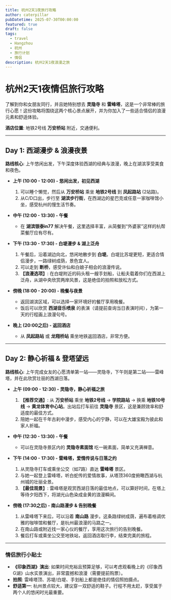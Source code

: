 ```yaml
---
title: 杭州2天1夜旅行攻略
author: caterpillar
pubDatetime: 2025-07-30T00:00:00
featured: true
draft: false
tags:
  - travel
  - Hangzhou
  - 杭州
  - 旅行计划
  - 情侣
description: 杭州2天1夜浪漫之旅
---
```


# 杭州2天1夜情侣旅行攻略

了解到你和女朋友同行，并且她特别想去 **灵隐寺** 和 **雷峰塔**，这是一个非常棒的旅行心愿！这份攻略将围绕这两个核心景点展开，并为你加入了一些适合情侣的浪漫元素和舒适体验。

**酒店位置**: 地铁2号线 **万安桥站** 附近，交通便利。

---

## Day 1: 西湖漫步 & 浪漫夜景

**路线核心**: 上午悠闲出发，下午深度体验西湖的经典与浪漫，晚上在湖滨享受美食和夜色。

-   **上午 (10:00 - 12:00) - 悠闲出发，初见西湖**
    1.  可以睡个懒觉，然后从 **万安桥站** 乘坐 **地铁2号线** 到 **凤起路站** (2站路)。
    2.  从C/D口出，步行至 **湖滨步行街**，在西湖边的星巴克或任意一家咖啡馆小坐，感受杭州的慢生活节奏。

-   **中午 (12:00 - 13:30) - 午餐**
    -   在 **湖滨银泰in77** 解决午餐，这里选择丰富，从简餐到“外婆家”这样的杭帮菜餐厅应有尽有。

-   **下午 (13:30 - 17:30) - 白堤漫步 & 湖上泛舟**
    1.  午餐后，沿着湖边向北，悠闲地散步到 **白堤**。白堤比苏堤更短，更适合情侣漫步，一路绿树成荫，景色宜人。
    2.  可以走到 **断桥**，感受许仙和白娘子相会的浪漫传说。
    3.  **【浪漫选项】**: 在白堤附近的码头租一艘手划船，让船夫载着你们在西湖上泛舟，从湖中央欣赏两岸风景，这是绝佳的拍照和放松方式。

-   **傍晚 (18:00 - 20:00) - 晚餐与夜景**
    -   返回湖滨区域，可以选择一家环境好的餐厅享用晚餐。
    -   饭后可以欣赏 **西湖音乐喷泉** 的表演（请提前查询当日表演时间），为第一天的行程画上浪漫句号。

-   **晚上 (20:00之后) - 返回酒店**
    -   从 **凤起路站** 或 **龙翔桥站** 乘坐地铁返回酒店，非常方便。

---

## Day 2: 静心祈福 & 登塔望远

**路线核心**: 上午完成女友的心愿清单第一站——灵隐寺，下午则是第二站——雷峰塔，并在此欣赏壮丽的西湖日落。

-   **上午 (09:00 - 12:30) - 灵隐寺，静心祈福之旅**
    1.  **【推荐交通】**: 从 **万安桥站** 乘坐 **地铁2号线** -> **学院路站** -> 换乘 **地铁10号线** -> **黄龙体育中心站**。出站后打车前往 **灵隐寺** 景区，这是兼顾效率和舒适度的最佳方式。
    2.  陪她一起在千年古刹中漫步，感受内心的宁静，可以在大雄宝殿为彼此和家人祈福。

-   **中午 (12:30 - 13:30) - 午餐**
    -   可以在灵隐寺景区内的 **灵隐寺素面馆** 吃一碗素面，简单又充满禅意。

-   **下午 (14:00 - 17:30) - 雷峰塔，爱情传说与日落之约**
    1.  从灵隐寺打车或乘坐公交（如7路）直达 **雷峰塔** 景区。
    2.  与她一起登上雷峰塔，听白蛇传的爱情故事，从塔顶360度俯瞰西湖与杭州城的壮丽全景。
    3.  **【最佳观景】**: 雷峰塔是观赏西湖日落的最佳地点，可以算好时间，在塔上等待夕阳西下，将湖光山色染成金黄的浪漫瞬间。

-   **傍晚 (17:30之后) - 南山路漫步 & 告别晚餐**
    1.  从雷峰塔下来后，可以沿着 **南山路** 漫步。这条路绿树成荫，遍布着格调优雅的咖啡馆和餐厅，是杭州最浪漫的马路之一。
    2.  在南山路或附近找一家心仪的餐厅，享用这次旅行的告别晚餐。
    3.  餐后打车或乘坐公交至地铁站，返回酒店取行李，结束完美的旅程。

---

### 情侣旅行小贴士

-   **《印象西湖》演出**: 如果时间充裕且预算足够，可以考虑观看晚上的《印象西G湖》山水实景演出，非常震撼和浪漫（需要提前购票）。
-   **拍照**: 雷峰塔顶、苏堤/白堤、手划船上都是绝佳的情侣照拍摄点。
-   **舒适第一**: 杭州景点较大，建议穿一双舒适的鞋子。行程不用太赶，享受属于两个人的悠闲时光最重要。